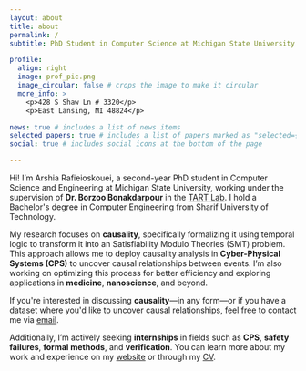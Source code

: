 ```yaml
---
layout: about
title: about
permalink: /
subtitle: PhD Student in Computer Science at Michigan State University

profile:
  align: right
  image: prof_pic.png
  image_circular: false # crops the image to make it circular
  more_info: >
    <p>428 S Shaw Ln # 3320</p>
    <p>East Lansing, MI 48824</p>

news: true # includes a list of news items
selected_papers: true # includes a list of papers marked as "selected={true}"
social: true # includes social icons at the bottom of the page

---
```


Hi! I’m Arshia Rafieioskouei, a second-year PhD student in Computer Science and Engineering at Michigan State University, working under the supervision of **Dr. Borzoo Bonakdarpour** in the [TART Lab](https://www.cse.msu.edu/tart/). I hold a Bachelor's degree in Computer Engineering from Sharif University of Technology.

My research focuses on **causality**, specifically formalizing it using temporal logic to transform it into an Satisfiability Modulo Theories (SMT) problem. This approach allows me to deploy causality analysis in **Cyber-Physical Systems (CPS)** to uncover causal relationships between events. I’m also working on optimizing this process for better efficiency and exploring applications in **medicine**, **nanoscience**, and beyond.

If you're interested in discussing **causality**—in any form—or if you have a dataset where you'd like to uncover causal relationships, feel free to contact me via [email](mailto:rafieios@msu.edu).

Additionally, I’m actively seeking **internships** in fields such as **CPS**, **safety failures**, **formal methods**, and **verification**. You can learn more about my work and experience on my [website](https://arshiarafiei.github.io/) or through my [CV](https://arshiarafiei.github.io/assets/pdf/CV.pdf).

